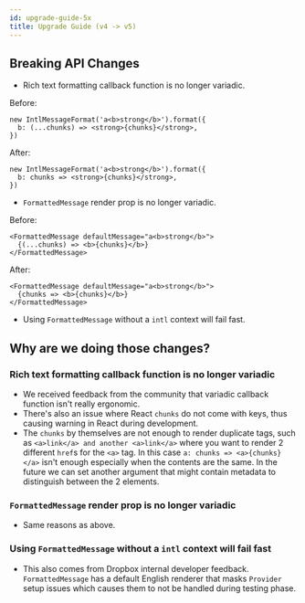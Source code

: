 ```yaml
---
id: upgrade-guide-5x
title: Upgrade Guide (v4 -> v5)
---
```


## Breaking API Changes

- Rich text formatting callback function is no longer variadic.

Before:

```tsx
new IntlMessageFormat('a<b>strong</b>').format({
  b: (...chunks) => <strong>{chunks}</strong>,
})
```

After:

```tsx
new IntlMessageFormat('a<b>strong</b>').format({
  b: chunks => <strong>{chunks}</strong>,
})
```

- `FormattedMessage` render prop is no longer variadic.

Before:

```tsx
<FormattedMessage defaultMessage="a<b>strong</b>">
  {(...chunks) => <b>{chunks}</b>}
</FormattedMessage>
```

After:

```tsx
<FormattedMessage defaultMessage="a<b>strong</b>">
  {chunks => <b>{chunks}</b>}
</FormattedMessage>
```

- Using `FormattedMessage` without a `intl` context will fail fast.

## Why are we doing those changes?

### Rich text formatting callback function is no longer variadic

- We received feedback from the community that variadic callback function isn't really ergonomic.
- There's also an issue where React `chunks` do not come with keys, thus causing warning in React during development.
- The `chunks` by themselves are not enough to render duplicate tags, such as `<a>link</a> and another <a>link</a>` where you want to render 2 different `href`s for the `<a>` tag. In this case `a: chunks => <a>{chunks}</a>` isn't enough especially when the contents are the same. In the future we can set another argument that might contain metadata to distinguish between the 2 elements.

### `FormattedMessage` render prop is no longer variadic

- Same reasons as above.

### Using `FormattedMessage` without a `intl` context will fail fast

- This also comes from Dropbox internal developer feedback. `FormattedMessage` has a default English renderer that masks `Provider` setup issues which causes them to not be handled during testing phase.
